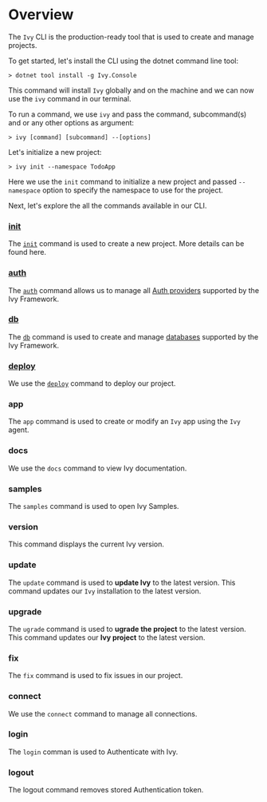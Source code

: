 ﻿# Overview

The `Ivy` CLI is the production-ready tool that is used to create and manage projects.

To get started, let's install the CLI using the dotnet command line tool:

```terminal
> dotnet tool install -g Ivy.Console
```

This command will install `Ivy` globally and on the machine and we can now use the `ivy` command in our terminal.

To run a command, we use `ivy` and pass the command, subcommand(s) and or any other options as argument:

```terminal
> ivy [command] [subcommand] --[options]
```

Let's initialize a new project:

```terminal
> ivy init --namespace TodoApp
```

Here we use the `init` command to initialize a new project and passed `--namespace` option to specify the namespace to use for the project.

Next, let's explore the all the commands available in our CLI.

### [init](02_Init.md)

The [`init`](02_Init.md) command is used to create a new project. More details can be found here.

### [auth](04_Auth.md)

The [`auth`](04_Auth.md) command allows us to manage all [Auth providers](04_Auth.md) supported by the Ivy Framework.

### [db](03_Db.md)

The [`db`](03_Db.md) command is used to create and manage [databases](03_Db.md) supported by the Ivy Framework.

### [deploy](05_Deploy.md)

We use the [`deploy`](05_Deploy.md) command to deploy our project.

### app

The `app` command is used to create or modify an `Ivy` app using the `Ivy` agent.

### docs

We use the `docs` command to view Ivy documentation.

### samples

The `samples` command is used to open Ivy Samples.

### version

This command displays the current Ivy version.

### update

The `update` command is used to **update Ivy** to the latest version. This command updates our `Ivy` installation to the latest version.

### upgrade

The `ugrade` command is used to **ugrade the project** to the latest version. This command updates our **Ivy project** to the latest version.

### fix

The `fix` command is used to fix issues in our project.

### connect

We use the `connect` command to manage all connections.

### login

The `login` comman is used to Authenticate with Ivy.

### logout

The logout command removes stored Authentication token.
